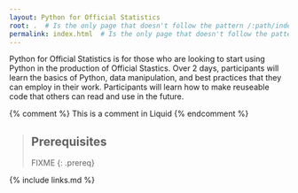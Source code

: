 ```yaml
---
layout: Python for Official Statistics
root: .  # Is the only page that doesn't follow the pattern /:path/index.html
permalink: index.html  # Is the only page that doesn't follow the pattern /:path/index.html
---
```

Python for Official Statistics is for those who are looking to start using Python in the production of Official Stastics. Over 2 days, participants will learn the basics of Python, data manipulation, and best practices that they can employ in their work. Participants will learn how to make reuseable code that others can read and use in the future.

<!-- this is an html comment -->

{% comment %} This is a comment in Liquid {% endcomment %}

> ## Prerequisites
>
> FIXME
{: .prereq}

{% include links.md %}
